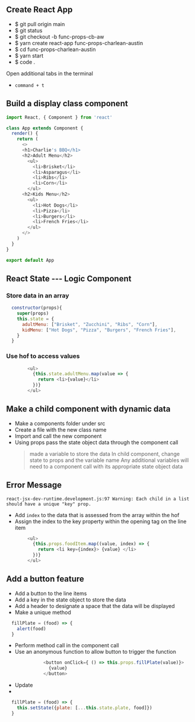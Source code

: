 ## Create React App
 - $ git pull origin main
 - $ git status
 - $ git checkout -b func-props-cb-aw
 - $ yarn create react-app func-props-charlean-austin
 - $ cd func-props-charlean-austin
 - $ yarn start
 - $ code .

Open additional tabs in the terminal
 - `command + t`

## Build a display class component
```javascript
import React, { Component } from 'react'

class App extends Component {
  render() {
    return (
      <>
      <h1>Charlie's BBQ</h1>
      <h2>Adult Menu</h2>
        <ul>
          <li>Brisket</li>
          <li>Asparagus</li>
          <li>Ribs</li>
          <li>Corn</li>
        </ul>
      <h2>Kids Menu</h2>
        <ul>
          <li>Hot Dogs</li>
          <li>Pizza</li>
          <li>Burgers</li>
          <li>French Fries</li>
        </ul>
      </>
    )
  }
}

export default App
```

## React State --- Logic Component

### Store data in an array
```javascript
  constructor(props){
    super(props)
    this.state = {
      adultMenu: ["Brisket", "Zucchini", "Ribs", "Corn"],
      kidMenu: ["Hot Dogs", "Pizza", "Burgers", "French Fries"],
    }
  }
```

### Use hof to access values
```javascript
        <ul>
          {this.state.adultMenu.map(value => {
            return <li>{value}</li>
          })}
        </ul>
```

## Make a child component with dynamic data
 - Make a components folder under src
 - Create a file with the new class name
 - Import and call the new component
 - Using props pass the state object data through the component call
    > made a variable to store the data
    > In child component, change state to props and the variable name
    > Any additional variables will need to a component call with its appropriate state object data

## Error Message
```
react-jsx-dev-runtime.development.js:97 Warning: Each child in a list should have a unique "key" prop.
```

- Add `index` to the data that is assessed from the array within the hof
- Assign the index to the key property within the opening tag on the line item

```javascript
        <ul>
          {this.props.foodItem.map((value, index) => {
            return <li key={index}> {value} </li>
          })}
        </ul>
```

## Add a button feature
- Add a button to the line items
- Add a key in the state object to store the data
- Add a header to designate a space that the data will be displayed
- Make a unique method

```javascript
  fillPlate = (food) => {
    alert(food)
  }
```
- Perform method call in the component call
- Use an anonymous function to allow button to trigger the function

```javascript
              <button onClick={ () => this.props.fillPlate(value)}>
                {value} 
              </button>
```

- Update
- 
```javascript
  fillPlate = (food) => {
    this.setState({plate: [...this.state.plate, food]})
  }
```